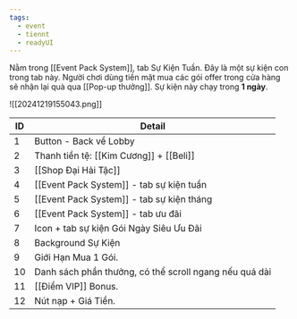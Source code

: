 ```yaml
---
tags:
  - event
  - tiennt
  - readyUI
---
```

Nằm trong [[Event Pack System]], tab Sự Kiện Tuần. Đây là một sự kiện con trong tab này.
Người chơi dùng tiền mặt mua các gói offer trong cửa hàng sẽ nhận lại quà qua [[Pop-up thưởng]].
Sự kiện này chạy trong **1 ngày**.

![[20241219155043.png]]

| ID  | Detail                                                 |
| --- | ------------------------------------------------------ |
| 1   | Button - Back về Lobby                                 |
| 2   | Thanh tiền tệ: [[Kim Cương]] + [[Beli]]                |
| 3   | [[Shop Đại Hải Tặc]]                                   |
| 4   | [[Event Pack System]] - tab sự kiện tuần               |
| 5   | [[Event Pack System]] - tab sự kiện tháng              |
| 6   | [[Event Pack System]] - tab ưu đãi                     |
| 7   | Icon + tab sự kiện Gói Ngày Siêu Ưu Đãi                |
| 8   | Background Sự Kiện                                     |
| 9   | Giới Hạn Mua 1 Gói.                                    |
| 10  | Danh sách phần thưởng, có thể scroll ngang nếu quá dài |
| 11  | [[Điểm VIP]] Bonus.                                    |
| 12  | Nút nạp + Giá Tiền.                                    |


